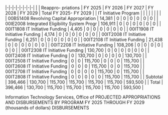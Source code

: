 |-|-|-|-|-|-|-|-|
| | Reappro-  priations | FY 2025 | FY 2026 | FY 2027 | FY 2028 | FY 2029 | Total FY 2025- FY 2029 |
| IT Initiative Program | | | | | | | |
| 00BS1408 Revolving Capital Appropriation | 14,381 | 0 | 0 | 0 | 0 | 0 | 0 |
| 00IE2008 Integrated Eligibility System Progr | 106,911 | 0 | 0 | 0 | 0 | 0 | 0 |
| 00IT1808 IT Initiative Funding | 4,405 | 0 | 0 | 0 | 0 | 0 | 0 |
| 00IT1908 IT Initiative Funding | 4,174 | 0 | 0 | 0 | 0 | 0 | 0 |
| 00IT2008 IT Initiative Funding | 6,251 | 0 | 0 | 0 | 0 | 0 | 0 |
| 00IT2108 IT Initiative Funding | 21,438 | 0 | 0 | 0 | 0 | 0 | 0 |
| 00IT2208 IT Initiative Funding | 108,206 | 0 | 0 | 0 | 0 | 0 | 0 |
| 00IT2308 IT Initiative Funding | 130,700 | 0 | 0 | 0 | 0 | 0 | 0 |
| 00IT2408 IT Initiative Funding | 0 | 130,700 | 0 | 0 | 0 | 0 | 130,700 |
| 00IT2508 IT Initiative Funding | 0 | 0 | 115,700 | 0 | 0 | 0 | 115,700 |
| 00IT2608 IT Initiative Funding | 0 | 0 | 0 | 115,700 | 0 | 0 | 115,700 |
| 00IT2708 IT Initiative Funding | 0 | 0 | 0 | 0 | 115,700 | 0 | 115,700 |
| 00IT2808 IT Initiative Funding | 0 | 0 | 0 | 0 | 0 | 115,700 | 115,700 |
| Subtotal | 396,466 | 130,700 | 115,700 | 115,700 | 115,700 | 115,700 | 593,500 |
| Total | 396,466 | 130,700 | 115,700 | 115,700 | 115,700 | 115,700 | 593,500 |

Information Technology Services, Office of PROJECTED APPROPRIATIONS AND DISBURSEMENTS BY PROGRAM FY 2025 THROUGH FY 2029 (thousands of dollars) DISBURSEMENTS